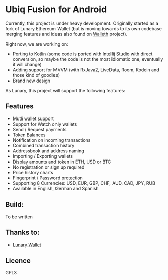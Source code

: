 # Ubiq Fusion for Android

Currently, this project is under heavy development. Originally started as a fork of Lunary Ethereum Wallet (but is moving towards to its own codebase merging
 features and ideas also found on [Walleth](https://github.com/walleth/walleth) project).

Right now, we are working on:

* Porting to Kotlin (some code is ported with Intellij Studio with direct conversion, so maybe the code is not the most idiomatic one, eventually it will
change)
* Adding support for MVVM (with RxJava2, LiveData, Room, Kodein and those kind of goodies)
* Brand new design

As Lunary, this project will support the following features:

## Features
* Mutli wallet support  
* Support for Watch only wallets  
* Send / Request payments  
* Token Balances  
* Notification on incoming transactions  
* Combined transaction history  
* Addressbook and address naming  
* Importing / Exporting wallets  
* Display amounts and token in ETH, USD or BTC  
* No registration or sign up required  
* Price history charts  
* Fingerprint / Password protection
* Supporting 8 Currencies: USD, EUR, GBP, CHF, AUD, CAD, JPY, RUB  
* Available in English, German and Spanish

## Build:

To be written

## Thanks to:
* [Lunary Wallet](https://github.com/manuelsc/Lunary-Ethereum-Wallet)

## Licence
GPL3
